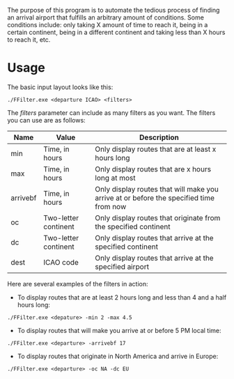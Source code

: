 The purpose of this program is to automate the tedious process of finding an arrival airport that fulfills an arbitrary amount of conditions. Some conditions include: only taking X amount of time to reach it, being in a certain continent, being in a different continent and taking less than X hours to reach it, etc.

Usage
=====

The basic input layout looks like this:
```
./FFilter.exe <departure ICAO> <filters>
```

The *filters* parameter can include as many filters as you want. The filters you can use are as follows:

Name     | Value                | Description
-------- | -------------------- | -----------
min      | Time, in hours       | Only display routes that are at least x hours long
max      | Time, in hours       | Only display routes that are x hours long at most
arrivebf | Time, in hours       | Only display routes that will make you arrive at or before the specified time from now
oc       | Two-letter continent | Only display routes that originate from the specified continent
dc       | Two-letter continent | Only display routes that arrive at the specified continent
dest     | ICAO code            | Only display routes that arrive at the specified airport

Here are several examples of the filters in action:

* To display routes that are at least 2 hours long and less than 4 and a half hours long:
```
./FFilter.exe <depature> -min 2 -max 4.5
```

* To display routes that will make you arrive at or before 5 PM local time:
```
./FFilter.exe <departure> -arrivebf 17
```

* To display routes that originate in North America and arrive in Europe:
```
./FFilter.exe <departure> -oc NA -dc EU
```